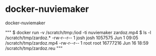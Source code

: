 # docker-nuviemaker
docker-nuviemaker

"""
$ docker run -v /scratch/tmp:/iod -ti nuviemaker zardoz.mp4
$ ls -l /scratch/tmp/zardoz.*
-rw-r--r-- 1 josh josh  1057575 Jun  1 09:05 /scratch/tmp/zardoz.mp4
-rw-r--r-- 1 root root 16777216 Jun 16 18:59 /scratch/tmp/zardoz.reu
"""
